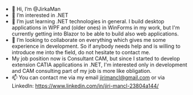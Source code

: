- 👋 Hi, I’m @JirkaMan
- 👀 I’m interested in .NET
- 🌱 I’m just learning .NET technologies in general. I build desktop applications in WPF and (older ones) in WinForms in my work, but I'm currently getting into Blazor to be able to build also web applications.
- 💞️ I’m looking to collaborate on everything which gives me some experience in development. So if anybody needs help and is willing to introduce me into the field, do not hesitate to contact me.
- My job position now is Consultant CAM, but since I started to develop extension CATIA applications in .NET, I'm interested only in development and CAM consulting part of my job is more like obligation. 
- 📫 You can contact me via my email jirimancl@gmail.com or via LinkedIn: https://www.linkedin.com/in/jiri-mancl-23804a144/

<!---
JirkaMan/JirkaMan is a ✨ special ✨ repository because its `README.md` (this file) appears on your GitHub profile.
You can click the Preview link to take a look at your changes.
--->

